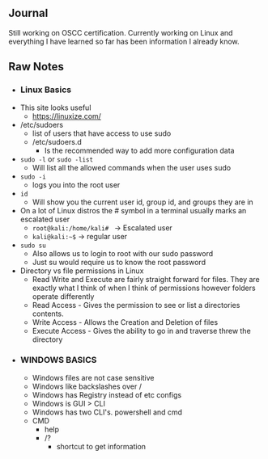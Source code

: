 ## Journal
Still working on OSCC certification. Currently working on Linux and everything I have learned so far has been information I already know. 

## Raw Notes
- ### Linux Basics
- This site looks useful
	- https://linuxize.com/
- /etc/sudoers 
	- list of users that have access to use sudo
	- /etc/sudoers.d 
		- Is the recommended way to add more configuration data
- ```sudo -l``` or ```sudo -list```
	- Will list all the allowed commands when the user uses sudo
- ```sudo -i``` 
	- logs you into the root user
- ```id``` 
	- Will show you the current user id, group id, and groups they are in
- On a lot of Linux distros the # symbol in a terminal usually marks an escalated user
	- ```root@kali:/home/kali# ``` -> Escalated user
	- ```kali@kali:~$``` -> regular user
- ```sudo su```
	- Also allows us to login to root with our sudo password
	- Just su would require us to know the root password
- Directory vs file permissions in Linux
	- Read Write and Execute are fairly straight forward for files. They are exactly what I think of when I think of permissions however folders operate differently
	- Read Access - Gives the permission to see or list a directories contents.
	- Write Access - Allows the Creation and Deletion of files
	- Execute Access - Gives the ability to go in and traverse threw the directory
- ### WINDOWS BASICS
	- Windows files are not case sensitive
	- Windows like backslashes over /
	- Windows has Registry instead of etc configs
	- Windows is GUI > CLI
	- Windows has two CLI's. powershell and cmd
	- CMD
		- help
		- /?
			- shortcut to get information

